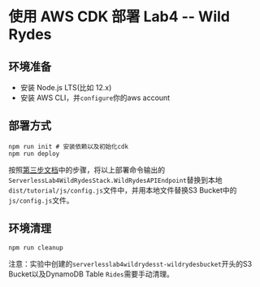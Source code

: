 # 使用 AWS CDK 部署 Lab4 -- Wild Rydes

## 环境准备

- 安装 Node.js LTS(比如 12.x)
- 安装 AWS CLI，并`configure`你的aws account

## 部署方式

```shell
npm run init # 安装依赖以及初始化cdk
npm run deploy
```

按照[第三步文档](../readme3.md#更新网页应用的配置)中的步骤，将以上部署命令输出的`ServerlessLab4WildRydesStack.WildRydesAPIEndpoint`替换到本地`dist/tutorial/js/config.js`文件中，并用本地文件替换S3 Bucket中的`js/config.js`文件。

## 环境清理
```shell
npm run cleanup
```
注意：实验中创建的`serverlesslab4wildrydesst-wildrydesbucket`开头的S3 Bucket以及DynamoDB Table `Rides`需要手动清理。